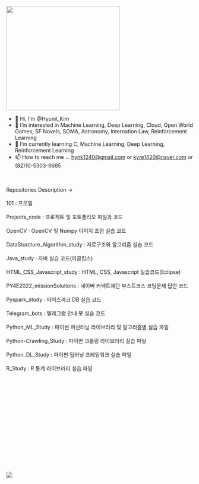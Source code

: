 <img src="https://github.com/Aurna-code/101/blob/main/Enguarde_DK_Barrel_Blast_artwork.jpg" height="280" width="306">

- 👋 Hi, I’m @Hyunil_Kim
- 👀 I’m interested in Machine Learning, Deep Learning, Cloud, Open World Games, SF Novels, SOMA, Astronomy, Internation Law, Reinforcement Learning
- 🌱 I’m currently learning C, Machine Learning, Deep Learning, Reinforcement Learning
- 📫 How to reach me ... hynk1240@gmail.com or kyre1420@naver.com or (82)10-5303-9685
<br><br><br>
<!---
Aurna-code/Aurna-code is a ✨ special ✨ repository because its `README.md` (this file) appears on your my github profile.
--->

Repositories Description ->
<br><br>
101 : 프로필<br><br>
Projects_code : 프로젝트 및 포트폴리오 파일과 코드<br><br>
OpenCV : OpenCV 및 Numpy 이미지 조정 실습 코드<br><br>
DataSturcture_Algorithm_study : 자료구조와 알고리즘 실습 코드<br><br>
Java_study : 자바 실습 코드(이클립스)<br><br>
HTML_CSS_Javascript_study : HTML, CSS, Javascript 실습코드(Eclipse)<br><br>
PY4E2022_missionSolutions : 네이버 커넥트재단 부스트코스 코딩문제 답안 코드<br><br>
Pyspark_study : 파이스파크 DB 실습 코드<br><br>
Telegram_bots : 텔레그램 안내 봇 실습 코드<br><br>
Python_ML_Study : 파이썬 머신러닝 라이브러리 및 알고리즘별 실습 파일<br><br>
Python-Crawling_Study : 파이썬 크롤링 라이브러리 실습 파일<br><br>
Python_DL_Study : 파이썬 딥러닝 프레임워크 실습 파일<br><br>
R_Study : R 통계 라이브러리 실습 파일<br><br>
<br><br><br><br><br><br><br><br><br><br><br><br><br><br>


<img src="https://github.com/Aurna-code/101/blob/main/turtleflower.png">
